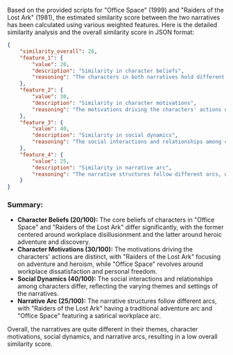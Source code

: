 Based on the provided scripts for "Office Space" (1999) and "Raiders of the Lost Ark" (1981), the estimated similarity score between the two narratives has been calculated using various weighted features. Here is the detailed similarity analysis and the overall similarity score in JSON format:

```json
{
    "similarity_overall": 28,
    "feature_1": {
        "value": 20,
        "description": "Similarity in character beliefs",
        "reasoning": "The characters in both narratives hold different core beliefs about their environments and goals."
    },
    "feature_2": {
        "value": 30,
        "description": "Similarity in character motivations",
        "reasoning": "The motivations driving the characters' actions differ significantly, with 'Raiders of the Lost Ark' focusing on adventure and 'Office Space' focusing on workplace dissatisfaction."
    },
    "feature_3": {
        "value": 40,
        "description": "Similarity in social dynamics",
        "reasoning": "The social interactions and relationships among characters vary, reflecting different themes and settings."
    },
    "feature_4": {
        "value": 25,
        "description": "Similarity in narrative arc",
        "reasoning": "The narrative structures follow different arcs, with 'Raiders of the Lost Ark' having a traditional adventure arc and 'Office Space' having a satirical workplace arc."
    }
}
```

### Summary:
- **Character Beliefs (20/100):** The core beliefs of characters in "Office Space" and "Raiders of the Lost Ark" differ significantly, with the former centered around workplace disillusionment and the latter around heroic adventure and discovery.
- **Character Motivations (30/100):** The motivations driving the characters' actions are distinct, with "Raiders of the Lost Ark" focusing on adventure and heroism, while "Office Space" revolves around workplace dissatisfaction and personal freedom.
- **Social Dynamics (40/100):** The social interactions and relationships among characters differ, reflecting the varying themes and settings of the narratives.
- **Narrative Arc (25/100):** The narrative structures follow different arcs, with "Raiders of the Lost Ark" having a traditional adventure arc and "Office Space" featuring a satirical workplace arc.

Overall, the narratives are quite different in their themes, character motivations, social dynamics, and narrative arcs, resulting in a low overall similarity score.